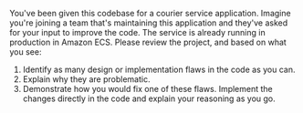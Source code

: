 You've been given this codebase for a courier service application. Imagine you're joining a team that's maintaining this application and they've asked for your input to improve the code. The service is already running in production in Amazon ECS. Please review the project, and based on what you see:

1. Identify as many design or implementation flaws in the code as you can.
2. Explain why they are problematic.
3. Demonstrate how you would fix one of these flaws. Implement the changes directly in the code and explain your reasoning as you go.